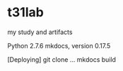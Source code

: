 # t31lab
my study and artifacts

Python 2.7.6
mkdocs, version 0.17.5

[Deploying]
git clone ...
mkdocs build
